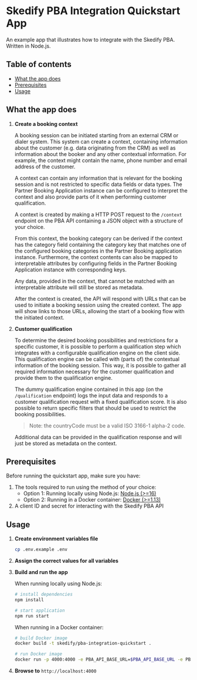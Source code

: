 # Skedify PBA Integration Quickstart App

An example app that illustrates how to integrate with the Skedify PBA. Written in Node.js.

## Table of contents

* [What the app does](#what-the-app-does)
* [Prerequisites](#prerequisites)
* [Usage](#usage)

## What the app does

1. **Create a booking context**

   A booking session can be initiated starting from an external CRM or dialer system. This system can create a context, containing information about the customer (e.g. data originating from the CRM) as well as information about the booker and any other contextual information. For example, the context might contain the name, phone number and email address of the customer.
   
   A context can contain any information that is relevant for the booking session and is not restricted to specific data fields or data types. The Partner Booking Application instance can be configured to interpret the context and also provide parts of it when performing customer qualification.
   
   A context is created by making a HTTP POST request to the `/context` endpoint on the PBA API containing a JSON object with a structure of your choice.

   From this context, the booking category can be derived if the context has the category field containing the category key that matches one of the configured booking categories in the Partner Booking application instance. Furthermore, the context contents can also be mapped to interpretable attributes by configuring fields in the Partner Booking Application instance with corresponding keys.
   
   Any data, provided in the context, that cannot be matched with an interpretable attribute will still be stored as metadata.

   After the context is created, the API will respond with URLs that can be used to initiate a booking session using the created context. The app will show links to those URLs, allowing the start of a booking flow with the initiated context.

1. **Customer qualification**

   To determine the desired booking possibilities and restrictions for a specific customer, it is possible to perform a qualification step which integrates with a configurable qualification engine on the client side. This qualification engine can be called with (parts of) the contextual information of the booking session. This way, it is possible to gather all required information necessary for the customer qualification and provide them to the qualification engine.

   The dummy qualification engine contained in this app (on the `/qualification` endpoint) logs the input data and responds to a customer qualification request with a fixed qualification score. It is also possible to return specific filters that should be used to restrict the booking possibilities.

   > Note: the countryCode must be a valid ISO 3166-1 alpha-2 code.
   
   Additional data can be provided in the qualification response and will just be stored as metadata on the context.
   
## Prerequisites

Before running the quickstart app, make sure you have:

1. The tools required to run using the method of your choice:
   - Option 1: Running locally using Node.js: [Node.js (>=16)](https://nodejs.org)
   - Option 2: Running in a Docker container: [Docker (>=1.13)](https://docs.docker.com/install/)
2. A client ID and secret for interacting with the Skedify PBA API

## Usage

1. **Create environment variables file**
   ```sh
   cp .env.example .env
   ```
2. **Assign the correct values for all variables**

3. **Build and run the app**

   When running locally using Node.js:
   ```sh
   # install dependencies
   npm install

   # start application
   npm run start
   ```
   
   When running in a Docker container:

   ```sh
   # build Docker image
   docker build -t skedify/pba-integration-quickstart .

   # run Docker image
   docker run -p 4000:4000 -e PBA_API_BASE_URL=$PBA_API_BASE_URL -e PBA_CLIENT_ID=$PBA_CLIENT_ID -e PBA_CLIENT_SECRET=$PBA_CLIENT_SECRET -e CLIENT_ID=$CLIENT_ID -e CLIENT_SECRET=$CLIENT_SECRET skedify/pba-integration-quickstart
   ```

4. **Browse to** `http://localhost:4000`
